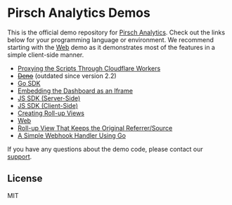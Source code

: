 # Pirsch Analytics Demos

This is the official demo repository for [Pirsch Analytics](https://pirsch.io). Check out the links below for your programming language or environment. We recommend starting with the [Web](/web) demo as it demonstrates most of the features in a simple client-side manner.

* [Proxying the Scripts Through Cloudflare Workers](/cloudflare-workers)
* ~~[Deno](/deno)~~ (outdated since version 2.2)
* [Go SDK](/go-sdk)
* [Embedding the Dashboard as an Iframe](/iframe)
* [JS SDK (Server-Side)](/js-sdk)
* [JS SDK (Client-Side)](/js-sdk-web)
* [Creating Roll-up Views](/rollup)
* [Web](/web)
* [Roll-up View That Keeps the Original Referrer/Source](/web-redirect)
* [A Simple Webhook Handler Using Go](/webhook)

If you have any questions about the demo code, please contact our [support](mailto:support@pirsch.io).

## License

MIT
